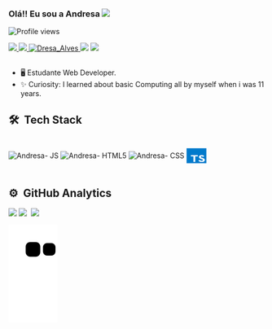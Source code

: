 ### Olá!! Eu sou a Andresa <img src="https://raw.githubusercontent.com/kaueMarques/kaueMarques/master/hi.gif" width="30px">

<p align="left"> <img src="https://komarev.com/ghpvc/?username=Andresa-Alves-Ribeiro&color=ff69b4&style=for-the-badge" alt="Profile views" /> </p>

<div>
  <a href="mailto:andresa_15ga@hotmail.com">
    <img src="https://img.shields.io/badge/-Gmail-%23333?style=for-the-badge&logo=gmail&logoColor=red" target="_blank">
  </a>
  <a href="https://www.linkedin.com/in/andresa-alves-ribeiro/" target="blank">
    <img src="https://img.shields.io/badge/-LinkedIn-%230077B5?style=for-the-badge&logo=linkedin&logoColor=white" target="_blank">
  </a>
  <a href="https://twitter.com/Dresa_Alves" target="blank">
    <img src="https://img.shields.io/twitter/follow/Dresa_Alves?style=for-the-badge" alt="Dresa_Alves" />
  </a> 
  <a href="https://www.instagram.com/dresa.alves" target="_blank"><img src="https://img.shields.io/badge/-Instagram-%23E4405F?style=for-the-badge&logo=instagram&logoColor=white" target="_blank"></a>
  <a href="https://discord.gg/yDRw4rRu8S" target="_blank"><img src="https://img.shields.io/badge/Discord-7289DA?style=for-the-badge&logo=discord&logoColor=white" target="_blank"></a> 
</div>

##

- 🖥️ Estudante Web Developer.
- ✨ Curiosity: I learned about basic Computing all by myself when i was 11 years.

## 🛠 &nbsp;Tech Stack

<div style="display: inline_block"><br>
  <img align="center" alt="Andresa- JS" height="30" width="40" src="https://cdn.jsdelivr.net/gh/devicons/devicon/icons/javascript/javascript-original.svg">
  <img align="center" alt="Andresa- HTML5" height="30" width="40" src="https://cdn.jsdelivr.net/gh/devicons/devicon/icons/html5/html5-original.svg">
  <img align="center" alt="Andresa- CSS" height="30" width="40" src="https://cdn.jsdelivr.net/gh/devicons/devicon/icons/css3/css3-original.svg">
    <img align="center" alt="Andresa- TypeScript" height="30" width="40" src="https://raw.githubusercontent.com/devicons/devicon/master/icons/typescript/typescript-plain.svg">
</div>

<br>

## ⚙️ &nbsp;GitHub Analytics

<div>
  <img height="145em" src="https://github-readme-stats.vercel.app/api?username=Andresa-Alves-Ribeiro&show_icons=true&theme=radical">
  <a href="http://www.github.com/Andresa-Alves-Ribeiro"><img height="145em" src="https://github-readme-streak-stats.herokuapp.com/?user=Andresa-Alves-Ribeiro
&theme=dracula&hide_border=true"></a>&nbsp;
  <img height="120em" src="https://github-readme-stats.vercel.app/api/top-langs/?username=Andresa-Alves-Ribeiro&layout=compact&theme=radical">
  
  ![Snake animation](https://github.com/rafaballerini/rafaballerini/blob/output/github-contribution-grid-snake.svg)
  
</div>

